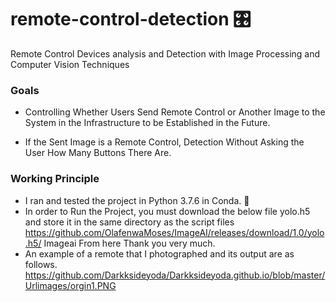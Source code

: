 # remote-control-detection :control_knobs:
Remote Control Devices analysis and Detection with Image Processing and Computer Vision Techniques
### Goals
- Controlling Whether Users Send Remote Control or Another Image to the System in the Infrastructure to be Established in the Future.

- If the Sent Image is a Remote Control, Detection Without Asking the User How Many Buttons There Are.

### Working Principle

- I ran and tested the project in Python 3.7.6 in Conda. :snake:
- In order to Run the Project, you must download the below file yolo.h5 and store it in the same directory as the script files https://github.com/OlafenwaMoses/ImageAI/releases/download/1.0/yolo.h5/
Imageai From here Thank you very much.
- An example of a remote that I photographed and its output are as follows.
https://github.com/Darkksideyoda/Darkksideyoda.github.io/blob/master/Urlimages/orgin1.PNG
